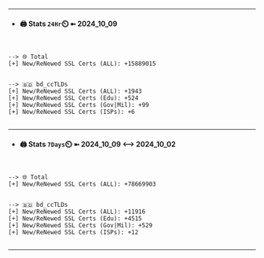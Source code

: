 

---
- #### 🖨️ **Stats** `24Hr`⏲️ ➼ 2024_10_09
```console


--> 🌐 Total
[+] New/ReNewed SSL Certs (ALL): +15889015


--> 🇧🇩 bd_ccTLDs
[+] New/ReNewed SSL Certs (ALL): +1943
[+] New/ReNewed SSL Certs (Edu): +524
[+] New/ReNewed SSL Certs (Gov|Mil): +99
[+] New/ReNewed SSL Certs (ISPs): +6


```

---
- #### 🖨️ **Stats** `7Days`⏲️ ➼ 2024_10_09 <--> 2024_10_02
```console


--> 🌐 Total
[+] New/ReNewed SSL Certs (ALL): +78669903


--> 🇧🇩 bd_ccTLDs
[+] New/ReNewed SSL Certs (ALL): +11916
[+] New/ReNewed SSL Certs (Edu): +4515
[+] New/ReNewed SSL Certs (Gov|Mil): +529
[+] New/ReNewed SSL Certs (ISPs): +12


```

---

